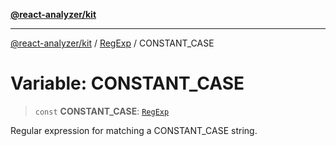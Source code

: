 [**@react-analyzer/kit**](../../../../README.md)

***

[@react-analyzer/kit](../../../../README.md) / [RegExp](../README.md) / CONSTANT\_CASE

# Variable: CONSTANT\_CASE

> `const` **CONSTANT\_CASE**: [`RegExp`](https://developer.mozilla.org/docs/Web/JavaScript/Reference/Global_Objects/RegExp)

Regular expression for matching a CONSTANT_CASE string.
